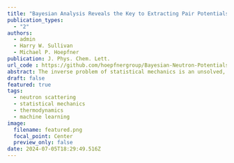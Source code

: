 ```yaml
---
title: "Bayesian Analysis Reveals the Key to Extracting Pair Potentials from Neutron Scattering Data"
publication_types:
  - "2"
authors:
  - admin
  - Harry W. Sullivan
  - Michael P. Hoepfner
publication: J. Phys. Chem. Lett.
url_code : https://github.com/hoepfnergroup/Bayesian-Neutron-Potentials
abstract: The inverse problem of statistical mechanics is an unsolved, century-old challenge to learn classical pair potentials directly from experimental scattering data. This problem was extensively investigated in the 20th century but was eventually eclipsed by standard methods of benchmarking pair potentials to macroscopic thermodynamic data. However, it is becoming increasingly clear that existing force field models fail to reliably reproduce fluid structures even in simple liquids, which can result in reduced transferability and substantial misrepresentations of thermophysical behavior and self-assembly. In this study, we revisited the structure inverse problem for a classical Mie fluid to determine to what extent experimental uncertainty in neutron scattering data influences the ability to recover classical pair potentials. Bayesian uncertainty quantification was used to show that structure factors with random noise smaller than 0.005 to $\sim30$ $\si{\angstrom}^{-1}$ are required to accurately recover pair potentials from neutron scattering. Notably, modern neutron instruments can achieve this precision to extract classical force models to within approximately $\pm$ 1.3 for the repulsive exponent, $\pm$ 0.068 $\si{\angstrom}^{-1}$ for atomic size, and 0.024 kcal/mol in the potential well-depth with 95\% confidence. Our results suggest the exciting possibility of improving molecular simulation accuracy through the incorporation of neutron scattering data, advancement in structural modeling, and extraction of model-independent measurements of local atomic forces in real fluids. 
draft: false
featured: true
tags:
  - neutron scattering
  - statistical mechanics
  - thermodynamics
  - machine learning
image:
  filename: featured.png
  focal_point: Center
  preview_only: false
date: 2024-07-05T18:29:49.516Z
---
```

